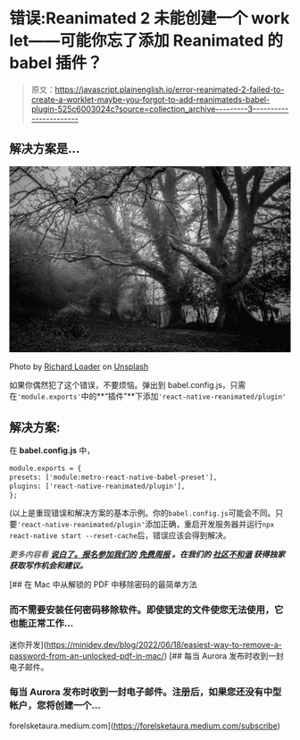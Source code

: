 # 错误:Reanimated 2 未能创建一个 work let——可能你忘了添加 Reanimated 的 babel 插件？

> 原文：<https://javascript.plainenglish.io/error-reanimated-2-failed-to-create-a-worklet-maybe-you-forgot-to-add-reanimateds-babel-plugin-525c6003024c?source=collection_archive---------3----------------------->

## 解决方案是…

![](img/8ff506590d2e90f09cfe9a85d2f540ac.png)

Photo by [Richard Loader](https://unsplash.com/@fhfpix?utm_source=medium&utm_medium=referral) on [Unsplash](https://unsplash.com?utm_source=medium&utm_medium=referral)

如果你偶然犯了这个错误，不要烦恼。弹出到 babel.config.js，只需在`'module.exports'`中的**“插件”**下添加`'react-native-reanimated/plugin'`

## 解决方案:

在 **babel.config.js** 中，

```
module.exports = {
presets: ['module:metro-react-native-babel-preset'],
plugins: ['react-native-reanimated/plugin'],
};
```

(以上是重现错误和解决方案的基本示例。你的`babel.config.js`可能会不同。只要`'react-native-reanimated/plugin'`添加正确，重启开发服务器并运行`npx react-native start --reset-cache`后，错误应该会得到解决。

*更多内容看* [***说白了。报名参加我们的***](http://plainenglish.io/) **[***免费周报***](http://newsletter.plainenglish.io/) *。在我们的* [***社区不和谐***](https://discord.gg/GtDtUAvyhW) *获得独家获取写作机会和建议。***

[](https://minidev.dev/blog/2022/06/18/easiest-way-to-remove-a-password-from-an-unlocked-pdf-in-mac/) [## 在 Mac 中从解锁的 PDF 中移除密码的最简单方法

### 而不需要安装任何密码移除软件。即使锁定的文件使您无法使用，它也能正常工作…

迷你开发](https://minidev.dev/blog/2022/06/18/easiest-way-to-remove-a-password-from-an-unlocked-pdf-in-mac/) [](https://forelsketaura.medium.com/subscribe) [## 每当 Aurora 发布时收到一封电子邮件。

### 每当 Aurora 发布时收到一封电子邮件。注册后，如果您还没有中型帐户，您将创建一个…

forelsketaura.medium.com](https://forelsketaura.medium.com/subscribe)